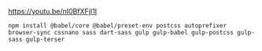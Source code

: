 https://youtu.be/nI0BfXFjI1I

` npm install @babel/core @babel/preset-env postcss autoprefixer browser-sync cssnano sass dart-sass gulp gulp-babel gulp-postcss gulp-sass gulp-terser `